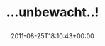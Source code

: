 ---
retweeted: false
source: <a href="http://twitter.com/download/android" rel="nofollow">Twitter for Android</a>
entities:
  hashtags: []
  symbols: []
  user_mentions: []
  urls:
  - url: http://t.co/1WUBVUX
    expanded_url: http://yfrog.com/h88fgcbxj
    display_url: yfrog.com/h88fgcbxj
    indices:
    - '16'
    - '35'
display_text_range:
- '0'
- '35'
favorite_count: '0'
id_str: '106790625470451712'
truncated: false
retweet_count: '0'
id: '106790625470451712'
possibly_sensitive: false
created_at: Thu Aug 25 18:10:43 +0000 2011
favorited: false
full_text: "...unbewacht..!"
lang: de
quote_url: http://yfrog.com/h88fgcbxj
tags:
- pesos/twitter
date: '2011-08-25T18:10:43+00:00'
src: https://twitter.com/bascht/status/106790625470451712
original_url: https://twitter.com/bascht/status/106790625470451712
type: twitter_tweet
text: "...unbewacht..!"
title: "...unbewacht..!\n"

---